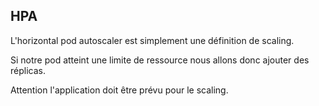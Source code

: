 ## HPA

L'horizontal pod autoscaler est simplement une définition de scaling.

Si notre pod atteint une limite de ressource nous allons donc ajouter des réplicas.

Attention l'application doit être prévu pour le scaling.
